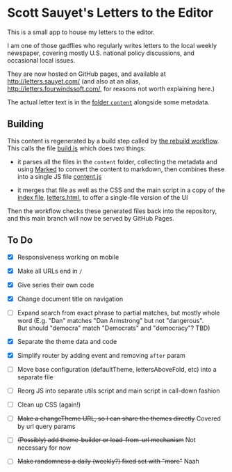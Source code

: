 Scott Sauyet's Letters to the Editor
====================================

This is a small app to house my letters to the editor.

I am one of those gadflies who regularly writes letters to the local weekly
newspaper, covering mostly U.S. national policy discussions, and occasional local
issues.

They are now hosted on GitHub pages, and available at http://letters.sauyet.com/
(and also at an alias, http://letters.fourwindssoft.com/, for reasons not worth
explaining here.)

The actual letter text is in the [folder `content`][co] alongside some metadata.


Building
--------

This content is regenerated by a build step called by [the rebuild
workflow][rb].  This calls the file [build.js][bu] which does two things:

- it parses all the files in the `content` folder, collecting the metadata and
  using [Marked][ma] to convert the content to markdown, then combines these
  into a single JS file [content.js][cn]

- it merges that file as well as the CSS and the main script in a copy of the
  [index file][in], [letters.html][ht], to offer a single-file version of the UI

Then the workflow checks these generated files back into the repository, and
this main branch will now be served by GitHub Pages.


To Do
-----

  - [X] Responsiveness working on mobile
  - [X] Make all URLs end in `/`
  - [X] Give series their own code
  - [X] Change document title on navigation
  - [ ] Expand search from exact phrase to partial matches, but mostly whole word
        (E.g. "Dan" matches "Dan Armstrong" but not "dangerous".  
        But should "democra" match "Democrats" and "democracy"?  TBD)
  - [X] Separate the theme data and code
  - [X] Simplify router by adding event and removing `after` param
  - [ ] Move base configuration (defaultTheme, lettersAboveFold, etc) into a separate file
  - [ ] Reorg JS into separate utils script and main script in call-down fashion
  - [ ] Clean up CSS (again!)
  - [ ] <del>Make a changeTheme URL, so I can share the themes directly</del> Covered by url query params
  - [ ] <del>(Possibly) add theme-builder or load-from-url mechanism</del> Not necessary for now
  - [ ] <del>Make randomness a daily (weekly?) fixed set with "more"</del> Naah


  [bu]: ./build.js
  [cn]: ./content.js
  [co]: ./content
  [ht]: ./letters.html
  [in]: ./index.html
	[ma]: https://github.com/markedjs/marked
	[rb]: ./.github/workflows/rebuild.yml
